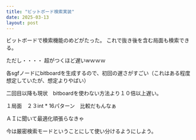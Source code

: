 ```yaml
---
title: "ビットボード検索実装"
date: 2025-03-13
layout: post
---
```


ビットボードで検索機能のめどがたった。
これで抜き後を含む局面も検索できる。

ただし・・・・
超がつくほど遅いwｗｗｗ

各sgfノードにbitboardを生成するので、初回の遅さがすごい（これはある程度想定していたが、想定よりやばい）

二回目以降も現状　bitboardを使わない方法より１０倍以上遅い。

１局面　２３int * 16パターン　比較だもんなぁ  

ＡＩに聞いて最適化頑張らなきゃ

今は厳密検索モードということにして使い分けるようにしよう。
